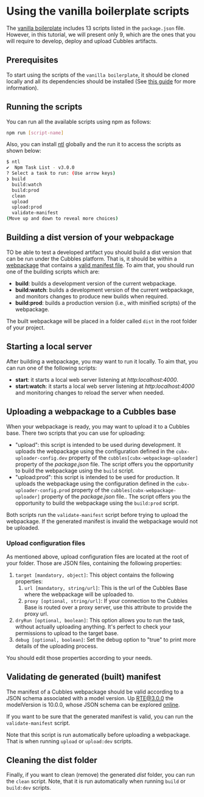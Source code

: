 # Using the vanilla boilerplate scripts

The [vanilla boilerplate](https://github.com/cubblesmasters/vanilla) includes 13 scripts listed in the `package.json` file. However, in this tutorial, we will present only 9, which are the ones that you will require to develop, deploy and upload Cubbles artifacts.

## Prerequisites

To start using the scripts of the `vanilla boilerplate`, it should be cloned locally and all its dependencies should be installed (See [this guide](./creating-project.md) for more information).

## Running the scripts

You can run all the available scripts using npm as follows:

```bash
npm run [script-name]
```

Also, you can install [ntl](https://www.npmjs.com/package/ntl) globally and the run it to access the scripts as shown below:

```bash
$ ntl
✔  Npm Task List - v3.0.0
? Select a task to run: (Use arrow keys)
❯ build
  build:watch
  build:prod
  clean
  upload
  upload:prod
  validate-manifest
(Move up and down to reveal more choices)
```

## Building a dist version of your webpackage

TO be able to test a developed artifact you should build a dist version that can be run under the Cubbles platform. That is, it should be within a [webpackage](../terms-and-concepts/webpackage.md) that contains a [valid manifest file](http://cubbles.github.io/cubx-webpackage-document-api/schema-explorer.html?schemaPath=master/lib/jsonSchema/manifestWebpackage-10.0.0.schema.json). To aim that, you should run one of the building scripts which are:

* **build**: builds a development version of the current webpackage.
* **build:watch**: builds a development version of the current webpackage, and monitors changes to produce new builds when required.
* **build:prod**: builds a production version (i.e., with minified scripts) of the webpackage.

The built webpackage will be placed in a folder called `dist` in the root folder of your project.

## Starting a local server

After building a webpackage, you may want to run it locally. To aim that, you can run one of the following scripts:

* **start**: it starts a local web server listening at *http:localhost:4000*.
* **start:watch**: it starts a local web server listening at *http:localhost:4000* and monitoring changes to reload the server when needed.

## Uploading a webpackage to a Cubbles base

When your webpackage is ready, you may want to upload it to a Cubbles base. There two scripts that you can use for uploading:

* "upload": this script is intended to be used during development. It uploads the webpackage using the configuration defined in the `cubx-uploader-config.dev` property of the `cubbles[cubx-webpackage-uploader]` property of the *package.json* file. The script offers you the opportunity to build the webpackage using the `build` script.
* "upload:prod": this script is intended to be used for production. It uploads the webpackage using the configuration defined in the `cubx-uploader-config.prod` property of the `cubbles[cubx-webpackage-uploader]` property of the *package.json* file.. The script offers you the opportunity to build the webpackage using the `build:prod` script.

Both scripts run the `validate-manifest` script before trying to upload the webpackage. If the generated manifest is invalid the webpackage would not be uploaded.

### Upload configuration files

As mentioned above, upload configuration files are located at the root of your folder. Those are JSON files, containing the following properties:

1. `target [mandatory, object]`: This object contains the following properties:
   1. `url [mandatory, string/url]`: This is the url of the Cubbles Base where the webpackage will be uploaded to.
   2. `proxy [optional, string/url]`: If your connection to the Cubbles Base is routed over a proxy server, use this attribute to provide the proxy url.
2. `dryRun [optional, boolean]`: This option allows you to run the task, without actually uploading anything. It's perfect to check your permissions to upload to the target base.
3. `debug [optional, boolean]`: Set the debug option to "true" to print more details of the uploading process.

You should edit those properties according to your needs.

## Validating de generated (built) manifest

The manifest of a Cubbles webpackage should be valid according to a JSON schema associated with a model version. Up [RTE@3.0.0](../runtime-extension-rte/README.md) the modelVersion is 10.0.0, whose JSON schema can be explored [online](http://cubbles.github.io/cubx-webpackage-document-api/schema-explorer.html?schemaPath=master/lib/jsonSchema/manifestWebpackage-10.0.0.schema.json).

If you want to be sure that the generated manifest is valid, you can run the `validate-manifest` script.

Note that this script is run automatically before uploading a webpackage. That is when running `upload` or `upload:dev` scripts.

## Cleaning the dist folder

Finally, if you want to clean (remove) the generated *dist* folder, you can run the `clean` script. Note, that it is run automatically when running `build` or `build:dev` scripts.